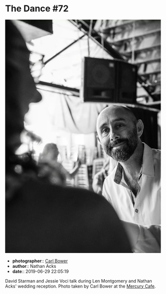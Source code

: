 # The Dance \#72

![David Starman and Jessie Starman Voci talk](assets/2019-06-29-set-4-the-dance-72.webp)

* **photographer**:: [Carl Bower](https://carlbowerphotos.com)  
* **author**:: Nathan Acks  
* **date**:: 2019-06-29 22:05:19

David Starman and Jessie Voci talk during Len Montgomery and Nathan Acks' wedding reception. Photo taken by Carl Bower at the [Mercury Cafe](http://mercurycafe.com).
